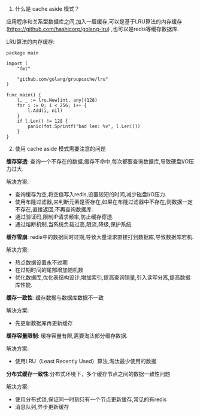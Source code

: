 1. 什么是 cache aside 模式？

应用程序和关系型数据库之间,加入一层缓存,可以是基于LRU算法的内存缓存(https://github.com/hashicorp/golang-lru)
,也可以是redis等缓存数据库.

LRU算法的内存缓存:

```
package main

import (
	"fmt"

	"github.com/golang/groupcache/lru"
)

func main() {
	l, _ := lru.New[int, any](128)
	for i := 0; i < 256; i++ {
		l.Add(i, nil)
	}
	if l.Len() != 128 {
		panic(fmt.Sprintf("bad len: %v", l.Len()))
	}
}
```

2. 使用 cache aside 模式需要注意的问题

**缓存穿透**: 查询一个不存在的数据,缓存不命中,每次都要查询数据库,导致硬盘I/O压力过大.

解决方案:

- 查询缓存为空,将空值写入redis,设置较短的时间,减少磁盘I/O压力.
- 使用布隆过滤器,来判断元素是否存在,如果在布隆过滤器中不存在,则数据一定不存在,直接返回,不再查询数据库.
- 通过验证码,限制IP请求频率,防止缓存穿透.
- 通过熔断机制,当系统负载过高,限流,降级,保护系统.

**缓存雪崩**: redis中的数据同时过期,导致大量请求直接打到数据库,导致数据库宕机.

解决方案:

- 热点数据设置永不过期
- 在过期时间的尾部增加随机数
- 优化数据库,优化表结构设计,增加索引,提高查询销量,引入读写分离,提高数据库性能.

**缓存一致性**: 缓存数据与数据库数据不一致

解决方案:

- 先更新数据库再更新缓存

**缓存容量限制**: 缓存容量有限,需要淘汰部分缓存数据.

解决方案:

- 使用LRU（Least Recently Used）算法,淘汰最少使用的数据

**分布式缓存一致性**:分布式环境下，多个缓存节点之间的数据一致性问题

解决方案:

- 使用分布式锁,保证同一时刻只有一个节点更新缓存,常见的有redis
- 消息队列,异步更新缓存
